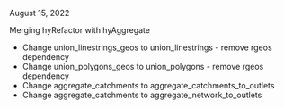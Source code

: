 August 15, 2022

Merging hyRefactor with hyAggregate
  - Change union_linestrings_geos to union_linestrings - remove rgeos dependency
  - Change union_polygons_geos to union_polygons - remove rgeos dependency
  - Change aggregate_catchments to aggregate_catchments_to_outlets
  - Change aggregate_catchments to aggregate_network_to_outlets